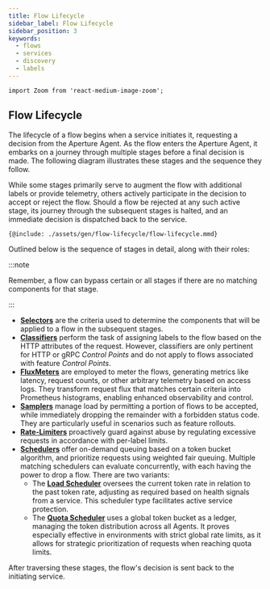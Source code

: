 ```yaml
---
title: Flow Lifecycle
sidebar_label: Flow Lifecycle
sidebar_position: 3
keywords:
  - flows
  - services
  - discovery
  - labels
---
```


```mdx-code-block
import Zoom from 'react-medium-image-zoom';
```

## Flow Lifecycle

The lifecycle of a flow begins when a service initiates it, requesting a
decision from the Aperture Agent. As the flow enters the Aperture Agent, it
embarks on a journey through multiple stages before a final decision is made.
The following diagram illustrates these stages and the sequence they follow.

While some stages primarily serve to augment the flow with additional labels or
provide telemetry, others actively participate in the decision to accept or
reject the flow. Should a flow be rejected at any such active stage, its journey
through the subsequent stages is halted, and an immediate decision is dispatched
back to the service.

<Zoom>

```mermaid
{@include: ./assets/gen/flow-lifecycle/flow-lifecycle.mmd}
```

</Zoom>

Outlined below is the sequence of stages in detail, along with their roles:

:::note

Remember, a flow can bypass certain or all stages if there are no matching
components for that stage.

:::

- [**Selectors**](./selector.md) are the criteria used to determine the
  components that will be applied to a flow in the subsequent stages.
- [**Classifiers**](./advanced/classifier.md/) perform the task of assigning
  labels to the flow based on the HTTP attributes of the request. However,
  classifiers are only pertinent for HTTP or gRPC _Control Points_ and do not
  apply to flows associated with feature _Control Points_.
- [**FluxMeters**](./advanced/flux-meter.md) are employed to meter the flows,
  generating metrics like latency, request counts, or other arbitrary telemetry
  based on access logs. They transform request flux that matches certain
  criteria into Prometheus histograms, enabling enhanced observability and
  control.
- [**Samplers**](./advanced/load-ramp.md#sampler) manage load by permitting a
  portion of flows to be accepted, while immediately dropping the remainder with
  a forbidden status code. They are particularly useful in scenarios such as
  feature rollouts.
- [**Rate-Limiters**](./rate-limiter.md) proactively guard against abuse by
  regulating excessive requests in accordance with per-label limits.
- [**Schedulers**](./scheduler/scheduler.md) offer on-demand queuing based on a
  token bucket algorithm, and prioritize requests using weighted fair queuing.
  Multiple matching schedulers can evaluate concurrently, with each having the
  power to drop a flow. There are two variants:
  - The [**Load Scheduler**](./scheduler/load-scheduler.md) oversees the current
    token rate in relation to the past token rate, adjusting as required based
    on health signals from a service. This scheduler type facilitates active
    service protection.
  - The [**Quota Scheduler**](./scheduler/quota-scheduler.md) uses a global
    token bucket as a ledger, managing the token distribution across all Agents.
    It proves especially effective in environments with strict global rate
    limits, as it allows for strategic prioritization of requests when reaching
    quota limits.

After traversing these stages, the flow's decision is sent back to the
initiating service.

